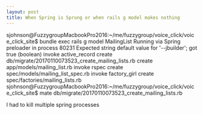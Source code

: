 ```yaml
---
layout: post
title: When Spring is Sprung or when rails g model makes nothing
---
```

sjohnson@FuzzygroupMacbookPro2016:~/me/fuzzygroup/voice_click/voice_click_site$ bundle exec rails g model MailingList
Running via Spring preloader in process 80231
Expected string default value for '--jbuilder'; got true (boolean)
      invoke  active_record
      create    db/migrate/20170110073523_create_mailing_lists.rb
      create    app/models/mailing_list.rb
      invoke    rspec
      create      spec/models/mailing_list_spec.rb
      invoke      factory_girl
      create        spec/factories/mailing_lists.rb
sjohnson@FuzzygroupMacbookPro2016:~/me/fuzzygroup/voice_click/voice_click_site$ mate db/migrate/20170110073523_create_mailing_lists.rb

I had to kill multiple spring processes